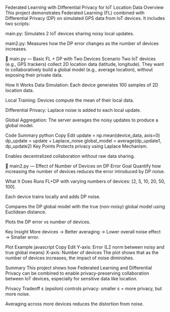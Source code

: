 Federated Learning with Differential Privacy for IoT Location Data
Overview
This project demonstrates Federated Learning (FL) combined with Differential Privacy (DP) on simulated GPS data from IoT devices. It includes two scripts:

main.py: Simulates 2 IoT devices sharing noisy local updates.

main2.py: Measures how the DP error changes as the number of devices increases.

📄 main.py — Basic FL + DP with Two Devices
Scenario
Two IoT devices (e.g., GPS trackers) collect 2D location data (latitude, longitude). They want to collaboratively build a global model (e.g., average location), without exposing their private data.

How It Works
Data Simulation: Each device generates 100 samples of 2D location data.

Local Training: Devices compute the mean of their local data.

Differential Privacy: Laplace noise is added to each local update.

Global Aggregation: The server averages the noisy updates to produce a global model.

Code Summary
python
Copy
Edit
update = np.mean(device_data, axis=0)
dp_update = update + Laplace_noise
global_model = average(dp_update1, dp_update2)
Key Points
Protects privacy using Laplace Mechanism.

Enables decentralized collaboration without raw data sharing.

📄 main2.py — Effect of Number of Devices on DP Error
Goal
Quantify how increasing the number of devices reduces the error introduced by DP noise.

What It Does
Runs FL+DP with varying numbers of devices: [2, 5, 10, 20, 50, 100].

Each device trains locally and adds DP noise.

Compares the DP global model with the true (non-noisy) global model using Euclidean distance.

Plots the DP error vs number of devices.

Key Insight
More devices → Better averaging → Lower overall noise effect → Smaller error.

Plot Example
javascript
Copy
Edit
Y-axis: Error (L2 norm between noisy and true global means)
X-axis: Number of devices
The plot shows that as the number of devices increases, the impact of noise diminishes.

Summary
This project shows how Federated Learning and Differential Privacy can be combined to enable privacy-preserving collaboration between IoT devices, especially for sensitive data like location.

Privacy Tradeoff
ε (epsilon) controls privacy: smaller ε = more privacy, but more noise.

Averaging across more devices reduces the distortion from noise.
